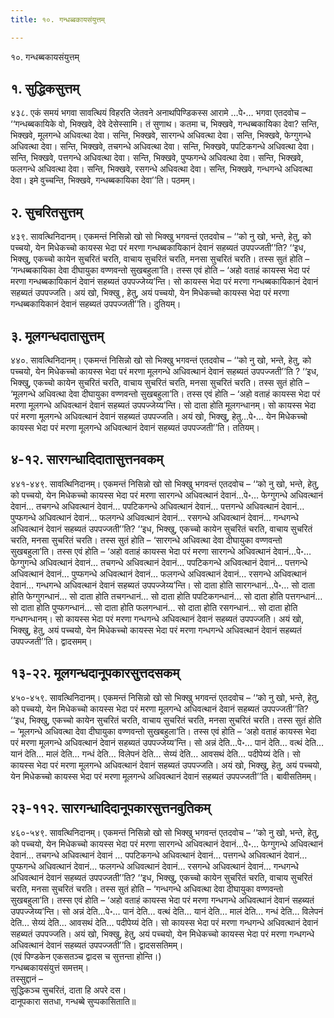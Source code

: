 ```yaml
---
title: १०. गन्धब्बकायसंयुत्तम्

---
```

१०. गन्धब्बकायसंयुत्तम्  


## १. सुद्धिकसुत्तम्

४३८. एकं समयं भगवा सावत्थियं विहरति जेतवने अनाथपिण्डिकस्स आरामे …पे॰… भगवा एतदवोच – ‘‘गन्धब्बकायिके वो, भिक्खवे, देवे देसेस्सामि। तं सुणाथ। कतमा च, भिक्खवे, गन्धब्बकायिका देवा? सन्ति, भिक्खवे, मूलगन्धे अधिवत्था देवा। सन्ति, भिक्खवे, सारगन्धे अधिवत्था देवा। सन्ति, भिक्खवे, फेग्गुगन्धे अधिवत्था देवा। सन्ति, भिक्खवे, तचगन्धे अधिवत्था देवा। सन्ति, भिक्खवे, पपटिकगन्धे अधिवत्था देवा। सन्ति, भिक्खवे, पत्तगन्धे अधिवत्था देवा। सन्ति, भिक्खवे, पुप्फगन्धे अधिवत्था देवा। सन्ति, भिक्खवे, फलगन्धे अधिवत्था देवा। सन्ति, भिक्खवे, रसगन्धे अधिवत्था देवा। सन्ति, भिक्खवे, गन्धगन्धे अधिवत्था देवा। इमे वुच्चन्ति, भिक्खवे, गन्धब्बकायिका देवा’’ति। पठमम्।  


## २. सुचरितसुत्तम्

४३९. सावत्थिनिदानम्। एकमन्तं निसिन्नो खो सो भिक्खु भगवन्तं एतदवोच – ‘‘को नु खो, भन्ते, हेतु, को पच्चयो, येन मिधेकच्चो कायस्स भेदा परं मरणा गन्धब्बकायिकानं देवानं सहब्यतं उपपज्जती’’ति? ‘‘इध, भिक्खु, एकच्चो कायेन सुचरितं चरति, वाचाय सुचरितं चरति, मनसा सुचरितं चरति। तस्स सुतं होति – ‘गन्धब्बकायिका देवा दीघायुका वण्णवन्तो सुखबहुला’ति। तस्स एवं होति – ‘अहो वताहं कायस्स भेदा परं मरणा गन्धब्बकायिकानं देवानं सहब्यतं उपपज्जेय्य’न्ति। सो कायस्स भेदा परं मरणा गन्धब्बकायिकानं देवानं सहब्यतं उपपज्जति। अयं खो, भिक्खु , हेतु, अयं पच्चयो, येन मिधेकच्चो कायस्स भेदा परं मरणा गन्धब्बकायिकानं देवानं सहब्यतं उपपज्जती’’ति। दुतियम्।  


## ३. मूलगन्धदातासुत्तम्

४४०. सावत्थिनिदानम्। एकमन्तं निसिन्नो खो सो भिक्खु भगवन्तं एतदवोच – ‘‘को नु खो, भन्ते, हेतु, को पच्चयो, येन मिधेकच्चो कायस्स भेदा परं मरणा मूलगन्धे अधिवत्थानं देवानं सहब्यतं उपपज्जती’’ति ? ‘‘इध, भिक्खु, एकच्चो कायेन सुचरितं चरति, वाचाय सुचरितं चरति, मनसा सुचरितं चरति। तस्स सुतं होति – ‘मूलगन्धे अधिवत्था देवा दीघायुका वण्णवन्तो सुखबहुला’ति। तस्स एवं होति – ‘अहो वताहं कायस्स भेदा परं मरणा मूलगन्धे अधिवत्थानं देवानं सहब्यतं उपपज्जेय्य’न्ति। सो दाता होति मूलगन्धानम्। सो कायस्स भेदा परं मरणा मूलगन्धे अधिवत्थानं देवानं सहब्यतं उपपज्जति। अयं खो, भिक्खु, हेतु…पे॰… येन मिधेकच्चो कायस्स भेदा परं मरणा मूलगन्धे अधिवत्थानं देवानं सहब्यतं उपपज्जती’’ति। ततियम्।  


## ४-१२. सारगन्धादिदातासुत्तनवकम्

४४१-४४९. सावत्थिनिदानम्। एकमन्तं निसिन्नो खो सो भिक्खु भगवन्तं एतदवोच – ‘‘को नु खो, भन्ते, हेतु, को पच्चयो, येन मिधेकच्चो कायस्स भेदा परं मरणा सारगन्धे अधिवत्थानं देवानं…पे॰… फेग्गुगन्धे अधिवत्थानं देवानं… तचगन्धे अधिवत्थानं देवानं… पपटिकगन्धे अधिवत्थानं देवानं… पत्तगन्धे अधिवत्थानं देवानं… पुप्फगन्धे अधिवत्थानं देवानं… फलगन्धे अधिवत्थानं देवानं… रसगन्धे अधिवत्थानं देवानं… गन्धगन्धे अधिवत्थानं देवानं सहब्यतं उपपज्जती’’ति? ‘‘इध, भिक्खु, एकच्चो कायेन सुचरितं चरति, वाचाय सुचरितं चरति, मनसा सुचरितं चरति। तस्स सुतं होति – ‘सारगन्धे अधिवत्था देवा दीघायुका वण्णवन्तो सुखबहुला’ति। तस्स एवं होति – ‘अहो वताहं कायस्स भेदा परं मरणा सारगन्धे अधिवत्थानं देवानं…पे॰… फेग्गुगन्धे अधिवत्थानं देवानं… तचगन्धे अधिवत्थानं देवानं… पपटिकगन्धे अधिवत्थानं देवानं… पत्तगन्धे अधिवत्थानं देवानं… पुप्फगन्धे अधिवत्थानं देवानं… फलगन्धे अधिवत्थानं देवानं… रसगन्धे अधिवत्थानं देवानं… गन्धगन्धे अधिवत्थानं देवानं सहब्यतं उपपज्जेय्य’न्ति। सो दाता होति सारगन्धानं…पे॰… सो दाता होति फेग्गुगन्धानं… सो दाता होति तचगन्धानं… सो दाता होति पपटिकगन्धानं… सो दाता होति पत्तगन्धानं… सो दाता होति पुप्फगन्धानं… सो दाता होति फलगन्धानं… सो दाता होति रसगन्धानं… सो दाता होति गन्धगन्धानम्। सो कायस्स भेदा परं मरणा गन्धगन्धे अधिवत्थानं देवानं सहब्यतं उपपज्जति। अयं खो, भिक्खु, हेतु, अयं पच्चयो, येन मिधेकच्चो कायस्स भेदा परं मरणा गन्धगन्धे अधिवत्थानं देवानं सहब्यतं उपपज्जती’’ति। द्वादसमम्।  


## १३-२२. मूलगन्धदानूपकारसुत्तदसकम्

४५०-४५९. सावत्थिनिदानम्। एकमन्तं निसिन्नो खो सो भिक्खु भगवन्तं एतदवोच – ‘‘को नु खो, भन्ते, हेतु, को पच्चयो, येन मिधेकच्चो कायस्स भेदा परं मरणा मूलगन्धे अधिवत्थानं देवानं सहब्यतं उपपज्जती’’ति? ‘‘इध, भिक्खु, एकच्चो कायेन सुचरितं चरति, वाचाय सुचरितं चरति, मनसा सुचरितं चरति। तस्स सुतं होति – ‘मूलगन्धे अधिवत्था देवा दीघायुका वण्णवन्तो सुखबहुला’ति। तस्स एवं होति – ‘अहो वताहं कायस्स भेदा परं मरणा मूलगन्धे अधिवत्थानं देवानं सहब्यतं उपपज्जेय्य’न्ति। सो अन्नं देति…पे॰… पानं देति… वत्थं देति… यानं देति… मालं देति… गन्धं देति… विलेपनं देति… सेय्यं देति… आवसथं देति… पदीपेय्यं देति। सो कायस्स भेदा परं मरणा मूलगन्धे अधिवत्थानं देवानं सहब्यतं उपपज्जति। अयं खो, भिक्खु, हेतु, अयं पच्चयो, येन मिधेकच्चो कायस्स भेदा परं मरणा मूलगन्धे अधिवत्थानं देवानं सहब्यतं उपपज्जती’’ति। बावीसतिमम्।  


## २३-११२. सारगन्धादिदानूपकारसुत्तनवुतिकम्

४६०-५४९. सावत्थिनिदानम्। एकमन्तं निसिन्नो खो सो भिक्खु भगवन्तं एतदवोच – ‘‘को नु खो, भन्ते, हेतु, को पच्चयो, येन मिधेकच्चो कायस्स भेदा परं मरणा सारगन्धे अधिवत्थानं देवानं…पे॰… फेग्गुगन्धे अधिवत्थानं देवानं… तचगन्धे अधिवत्थानं देवानं … पपटिकगन्धे अधिवत्थानं देवानं… पत्तगन्धे अधिवत्थानं देवानं… पुप्फगन्धे अधिवत्थानं देवानं… फलगन्धे अधिवत्थानं देवानं… रसगन्धे अधिवत्थानं देवानं… गन्धगन्धे अधिवत्थानं देवानं सहब्यतं उपपज्जती’’ति? ‘‘इध, भिक्खु, एकच्चो कायेन सुचरितं चरति, वाचाय सुचरितं चरति, मनसा सुचरितं चरति। तस्स सुतं होति – ‘गन्धगन्धे अधिवत्था देवा दीघायुका वण्णवन्तो सुखबहुला’ति। तस्स एवं होति – ‘अहो वताहं कायस्स भेदा परं मरणा गन्धगन्धे अधिवत्थानं देवानं सहब्यतं उपपज्जेय्य’न्ति। सो अन्नं देति…पे॰… पानं देति… वत्थं देति… यानं देति… मालं देति… गन्धं देति… विलेपनं देति… सेय्यं देति… आवसथं देति… पदीपेय्यं देति। सो कायस्स भेदा परं मरणा गन्धगन्धे अधिवत्थानं देवानं सहब्यतं उपपज्जति। अयं खो, भिक्खु, हेतु, अयं पच्चयो, येन मिधेकच्चो कायस्स भेदा परं मरणा गन्धगन्धे अधिवत्थानं देवानं सहब्यतं उपपज्जती’’ति। द्वादससतिमम्।  
(एवं पिण्डकेन एकसतञ्च द्वादस च सुत्तन्ता होन्ति।)  
गन्धब्बकायसंयुत्तं समत्तम्।  
तस्सुद्दानं –  
सुद्धिकञ्च सुचरितं, दाता हि अपरे दस।  
दानूपकारा सतधा, गन्धब्बे सुप्पकासिताति॥  